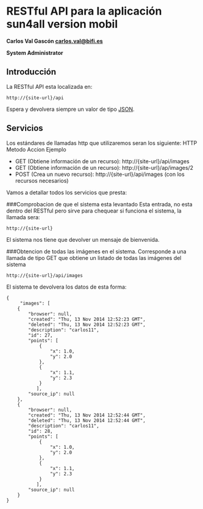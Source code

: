 # RESTful API para la aplicación sun4all version mobil

**Carlos Val Gascón carlos.val@bifi.es**

**System Administrator**


## Introducción
La RESTful API esta localizada en:
```
http://{site-url}/api
``` 
Espera y devolvera siempre un valor de tipo [JSON](http://es.wikipedia.org/wiki/JSON).


## Servicios
Los estándares de llamadas http que utilizaremos seran los siguiente:
HTTP Metodo Accion Ejemplo

* GET  (Obtiene información de un recurso): http://{site-url}/api/images
* GET  (Obtiene información de un recurso): http://{site-url}/ap/images/2
* POST (Crea un nuevo recurso): http://{site-url}/api/images (con los recursos necesarios)

Vamos a detallar todos los servicios que presta:

###Comprobacion de que el sistema esta levantado
Esta entrada, no esta dentro del RESTful pero sirve para chequear si funciona el sistema, la llamada sera:
```
http://{site-url}
```
El sistema nos tiene que devolver un mensaje de bienvenida.

###Obtencion de todas las imágenes en el sistema.
Corresponde a una llamada de tipo GET que obtiene un listado de todas las imágenes del sistema 

```
http://{site-url}/api/images
```

El sistema te devolvera los datos de esta forma:
```
{
     "images": [
    {
        "browser": null, 
        "created": "Thu, 13 Nov 2014 12:52:23 GMT", 
        "deleted": "Thu, 13 Nov 2014 12:52:23 GMT", 
        "description": "carlos11", 
        "id": 27, 
        "points": [
            {
                "x": 1.0, 
                "y": 2.0
            }, 
            {
                "x": 1.1, 
                "y": 2.3
            }
           ], 
        "source_ip": null
    },
    {
        "browser": null, 
        "created": "Thu, 13 Nov 2014 12:52:44 GMT", 
        "deleted": "Thu, 13 Nov 2014 12:52:44 GMT", 
        "description": "carlos11", 
        "id": 28, 
        "points": [
            {
                "x": 1.0, 
                "y": 2.0
            }, 
            {
                "x": 1.1, 
                "y": 2.3
            }
           ], 
        "source_ip": null
    }
}
```
